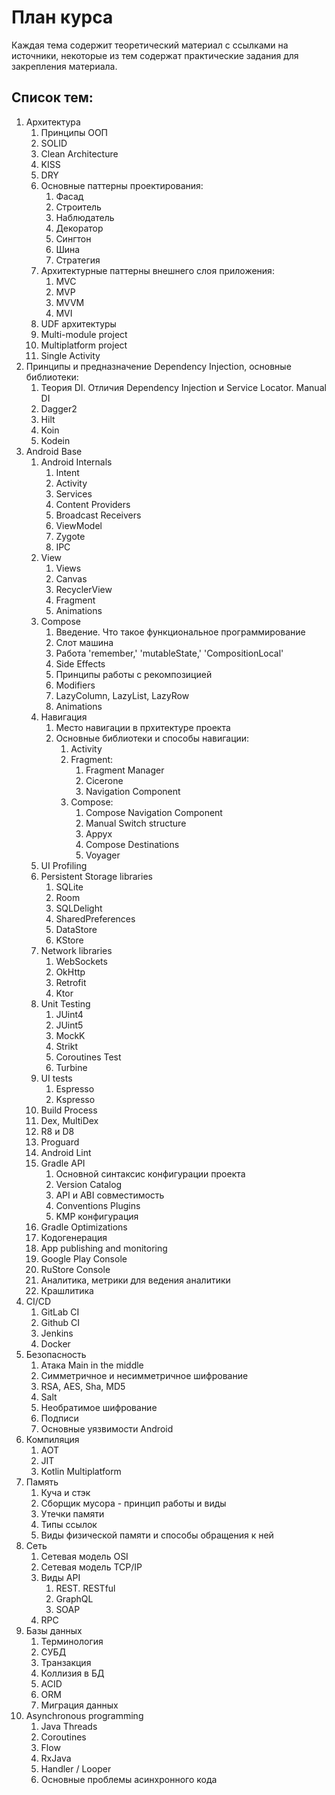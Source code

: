 # План курса

Каждая тема содержит теоретический материал с ссылками на источники,
некоторые из тем содержат практические задания для закрепления материала.

## Список тем:

1. Архитектура
   1. Принципы ООП
   2. SOLID
   3. Clean Architecture
   4. KISS
   5. DRY
   6. Основные паттерны проектирования:
      1. Фасад
      2. Строитель
      3. Наблюдатель
      4. Декоратор
      5. Сингтон
      6. Шина
      7. Стратегия
   7. Архитектурные паттерны внешнего слоя приложения:
      1. MVC
      2. MVP
      3. MVVM
      4. MVI
   8. UDF архитектуры
   9. Multi-module project
   10. Multiplatform project
   11. Single Activity
2. Принципы и предназначение Dependency Injection, основные библиотеки:
   1. Теория DI. Отличия Dependency Injection и Service Locator. Manual DI
   2. Dagger2
   3. Hilt
   4. Koin
   5. Kodein
3. Android Base
   1. Android Internals
      1. Intent
      2. Activity
      3. Services
      4. Content Providers
      5. Broadcast Receivers
      6. ViewModel
      7. Zygote
      8. IPC
   2. View
      1. Views
      2. Canvas
      3. RecyclerView
      4. Fragment
      5. Animations
   3. Compose
      1. Введение. Что такое функциональное программирование
      2. Слот машина
      3. Работа 'remember,' 'mutableState,' 'CompositionLocal'
      4. Side Effects
      5. Принципы работы с рекомпозицией
      6. Modifiers
      7. LazyColumn, LazyList, LazyRow
      8. Animations
   4. Навигация
      1. Место навигации в прхитектуре проекта
      2. Основные библиотеки и способы навигации:
         1. Activity
         2. Fragment:
            1. Fragment Manager
            2. Cicerone
            3. Navigation Component
         3. Compose:
            1. Compose Navigation Component
            2. Manual Switch structure
            3. Appyx
            4. Compose Destinations
            5. Voyager
   5. UI Profiling
   6. Persistent Storage libraries
      1. SQLite
      2. Room
      3. SQLDelight
      4. SharedPreferences
      5. DataStore
      6. KStore
   7. Network libraries
      1. WebSockets
      2. OkHttp
      3. Retrofit
      4. Ktor
   8. Unit Testing
      1. JUint4
      2. JUint5
      3. MockK
      4. Strikt
      5. Coroutines Test
      6. Turbine
   9. UI tests
      1. Espresso
      2. Kspresso
   10. Build Process
      1. Dex, MultiDex
      2. R8 и D8
      3. Proguard
      4. Android Lint
      5. Gradle API
         1. Основной синтаксис конфигурации проекта
         2. Version Catalog
         3. API и ABI совместимость
         4. Conventions Plugins
         5. KMP конфигурация
      6. Gradle Optimizations
      7. Кодогенерация
   11. App publishing and monitoring
      1. Google Play Console
      2. RuStore Console
      3. Аналитика, метрики для ведения аналитики
      4. Крашлитика
4. CI/CD
   1. GitLab CI
   2. Github CI
   3. Jenkins
   4. Docker
5. Безопасность
   1. Атака Main in the middle
   2. Симметричное и несимметричное шифрование
   3. RSA, AES, Sha, MD5
   4. Salt
   5. Необратимое шифрование
   6. Подписи
   7. Основные уязвимости Android
6. Компиляция
   1. AOT
   2. JIT
   3. Kotlin Multiplatform
7. Память
   1. Куча и стэк
   2. Сборщик мусора - принцип работы и виды
   3. Утечки памяти
   4. Типы ссылок
   5. Виды физической памяти и способы обращения к ней
8. Сеть
   1. Сетевая модель OSI
   2. Сетевая модель TCP/IP
   3. Виды API
      1. REST. RESTful
      2. GraphQL
      3. SOAP
   4. RPC
9. Базы данных
   1. Терминология
   2. СУБД
   3. Транзакция
   4. Коллизия в БД
   5. ACID
   6. ORM
   7. Миграция данных
10. Asynchronous programming
    1. Java Threads
    2. Coroutines
    3. Flow
    4. RxJava
    5. Handler / Looper
    6. Основные проблемы асинхронного кода